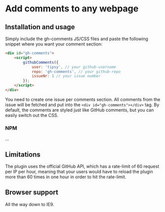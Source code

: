 # Add comments to any webpage

## Installation and usage
Simply include the gh-comments JS/CSS files and paste the following snippet where you want your comment section:
```html
<div id="gh-comments">
    <script>
        githubComments({
            user: 'tipsy', // your github-username
            repo: 'gh-comments', // your github-repo
            issueNr: 1 // your issue number
        });
    </script>
</div>
```

You need to create one issue per comments section. All comments from the issue will be fetched and put into the `<div id="gh-comments"></div>` tag. By default, the comments are styled just like GitHub comments, but you can easily switch out the CSS.

### NPM
...

## Limitations
The plugin uses the official GitHub API, which has a rate-limit of 60 request per IP per hour, meaning that your users would have to reload the plugin more than 60 times in one hour in order to hit the rate-limit.

## Browser support
All the way down to IE9.
